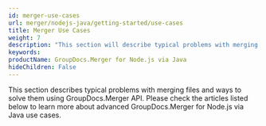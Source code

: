 ```yaml
---
id: merger-use-cases
url: merger/nodejs-java/getting-started/use-cases
title: Merger Use Cases
weight: 7
description: "This section will describe typical problems with merging files and ways to solve them using GroupDocs.Merger for Node.js via Java library"
keywords: 
productName: GroupDocs.Merger for Node.js via Java
hideChildren: False
---
```


This section describes typical problems with merging files and ways to solve them using GroupDocs.Merger API. Please check the articles listed below to learn more about advanced GroupDocs.Merger for Node.js via Java use cases.